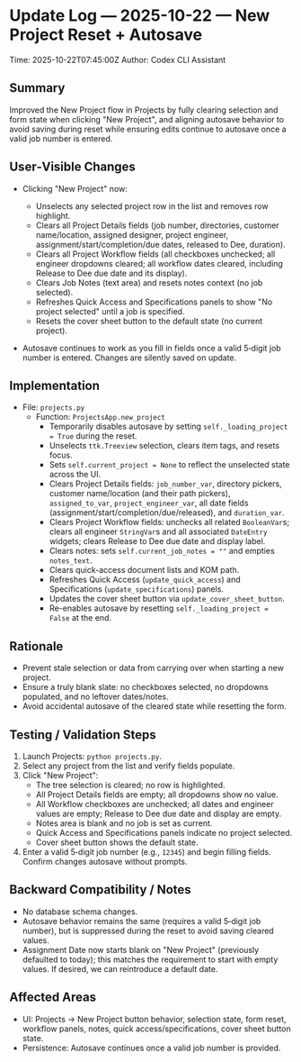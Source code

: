 # Update Log — 2025-10-22 — New Project Reset + Autosave

Time: 2025-10-22T07:45:00Z
Author: Codex CLI Assistant

## Summary
Improved the New Project flow in Projects by fully clearing selection and form state when clicking "New Project", and aligning autosave behavior to avoid saving during reset while ensuring edits continue to autosave once a valid job number is entered.

## User‑Visible Changes
- Clicking "New Project" now:
  - Unselects any selected project row in the list and removes row highlight.
  - Clears all Project Details fields (job number, directories, customer name/location, assigned designer, project engineer, assignment/start/completion/due dates, released to Dee, duration).
  - Clears all Project Workflow fields (all checkboxes unchecked; all engineer dropdowns cleared; all workflow dates cleared, including Release to Dee due date and its display).
  - Clears Job Notes (text area) and resets notes context (no job selected).
  - Refreshes Quick Access and Specifications panels to show "No project selected" until a job is specified.
  - Resets the cover sheet button to the default state (no current project).

- Autosave continues to work as you fill in fields once a valid 5‑digit job number is entered. Changes are silently saved on update.

## Implementation
- File: `projects.py`
  - Function: `ProjectsApp.new_project`
    - Temporarily disables autosave by setting `self._loading_project = True` during the reset.
    - Unselects `ttk.Treeview` selection, clears item tags, and resets focus.
    - Sets `self.current_project = None` to reflect the unselected state across the UI.
    - Clears Project Details fields: `job_number_var`, directory pickers, customer name/location (and their path pickers), `assigned_to_var`, `project_engineer_var`, all date fields (assignment/start/completion/due/released), and `duration_var`.
    - Clears Project Workflow fields: unchecks all related `BooleanVar`s; clears all engineer `StringVar`s and all associated `DateEntry` widgets; clears Release to Dee due date and display label.
    - Clears notes: sets `self.current_job_notes = ""` and empties `notes_text`.
    - Clears quick-access document lists and KOM path.
    - Refreshes Quick Access (`update_quick_access`) and Specifications (`update_specifications`) panels.
    - Updates the cover sheet button via `update_cover_sheet_button`.
    - Re-enables autosave by resetting `self._loading_project = False` at the end.

## Rationale
- Prevent stale selection or data from carrying over when starting a new project.
- Ensure a truly blank slate: no checkboxes selected, no dropdowns populated, and no leftover dates/notes.
- Avoid accidental autosave of the cleared state while resetting the form.

## Testing / Validation Steps
1. Launch Projects: `python projects.py`.
2. Select any project from the list and verify fields populate.
3. Click "New Project":
   - The tree selection is cleared; no row is highlighted.
   - All Project Details fields are empty; all dropdowns show no value.
   - All Workflow checkboxes are unchecked; all dates and engineer values are empty; Release to Dee due date and display are empty.
   - Notes area is blank and no job is set as current.
   - Quick Access and Specifications panels indicate no project selected.
   - Cover sheet button shows the default state.
4. Enter a valid 5‑digit job number (e.g., `12345`) and begin filling fields. Confirm changes autosave without prompts.

## Backward Compatibility / Notes
- No database schema changes.
- Autosave behavior remains the same (requires a valid 5‑digit job number), but is suppressed during the reset to avoid saving cleared values.
- Assignment Date now starts blank on "New Project" (previously defaulted to today); this matches the requirement to start with empty values. If desired, we can reintroduce a default date.

## Affected Areas
- UI: Projects → New Project button behavior, selection state, form reset, workflow panels, notes, quick access/specifications, cover sheet button state.
- Persistence: Autosave continues once a valid job number is provided.

